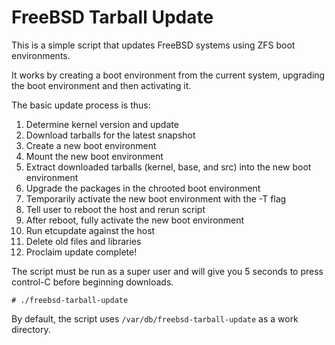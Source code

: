 # FreeBSD Tarball Update

This is a simple script that updates FreeBSD systems using ZFS boot environments.

It works by creating a boot environment from the current system, upgrading the boot environment and then activating it.

The basic update process is thus:

1. Determine kernel version and update
1. Download tarballs for the latest snapshot
1. Create a new boot environment
1. Mount the new boot environment
1. Extract downloaded tarballs (kernel, base, and src) into the new boot environment
1. Upgrade the packages in the chrooted boot environment
1. Temporarily activate the new boot environment with the -T flag
1. Tell user to reboot the host and rerun script
1. After reboot, fully activate the new boot environment
1. Run etcupdate against the host
1. Delete old files and libraries
1. Proclaim update complete!

The script must be run as a super user and will give you 5 seconds to press control-C before beginning downloads.
```shell
# ./freebsd-tarball-update
```

By default, the script uses `/var/db/freebsd-tarball-update` as a work directory.

